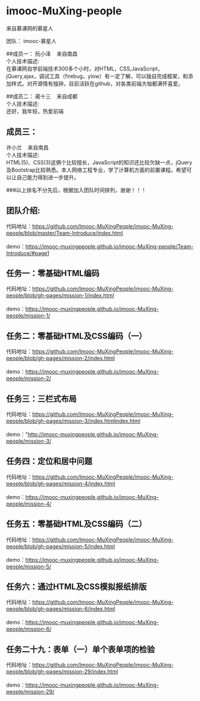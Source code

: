# imooc-MuXing-people
来自慕课网的慕星人

团队： imooc-慕星人

##成员一：
 阮小泽&nbsp;&nbsp;&nbsp;&nbsp;来自南昌<br>
个人技术描述:<br>
在慕课网自学前端技术300多个小时，对HTML，CSS,JavaScript，jQuery,ajax，调试工具（firebug，ylow）有一定了解，可以独自完成框架，和添加样式。对开源情有独钟，目前活跃在github，对各类前端大咖都满怀喜爱。<br>

##成员二：
 蔺十三&nbsp;&nbsp;&nbsp;&nbsp;来自成都<br>
个人技术描述:<br>
还好，我年轻，热爱前端<br>

## 成员三：
 许小兰&nbsp;&nbsp;&nbsp;&nbsp;来自南昌<br>
个人技术描述:<br>
HTML(5)、CSS(3)这俩个比较擅长，JavaScript的知识还比较欠缺一点，jQuery及Bootstrap比较熟悉。本人网络工程专业，学了计算机方面的前置课程。希望可以让自己能力得到进一步提升。<br>

###以上排名不分先后，根据加入团队时间排列，谢谢！！！

## 团队介绍:
 代码地址：https://github.com/Imooc-MuXingPeople/imooc-MuXing-people/blob/master/Team-Introduce/index.html<br><br>
 demo：https://imooc-muxingpeople.github.io/imooc-MuXing-people/Team-Introduce/#page1 <br>

## 任务一：零基础HTML编码
 代码地址：https://github.com/Imooc-MuXingPeople/imooc-MuXing-people/blob/gh-pages/mission-1/index.html<br><br>
 demo：https://imooc-muxingpeople.github.io/imooc-MuXing-people/mission-1/ <br>

## 任务二：零基础HTML及CSS编码（一）
 代码地址：https://github.com/Imooc-MuXingPeople/imooc-MuXing-people/blob/gh-pages/mission-2/index.html<br><br>
 demo：https://imooc-muxingpeople.github.io/imooc-MuXing-people/mission-2/  <br>
 
## 任务三：三栏式布局 <br>
代码地址：https://github.com/Imooc-MuXingPeople/imooc-MuXing-people/blob/gh-pages/mission-3/index.htmlindex.html<br><br>
 demo："http://imooc-muxingpeople.github.io/imooc-MuXing-people/mission-3/ <br>
 
##  任务四：定位和居中问题<br>
代码地址：https://github.com/Imooc-MuXingPeople/imooc-MuXing-people/blob/gh-pages/mission-4/index.html<br><br>
demo：https://imooc-muxingpeople.github.io/imooc-MuXing-people/mission-4/<br>

##  任务五：零基础HTML及CSS编码（二）<br>
代码地址：https://github.com/Imooc-MuXingPeople/imooc-MuXing-people/blob/gh-pages/mission-5/index.html<br><br>
demo：https://imooc-muxingpeople.github.io/imooc-MuXing-people/mission-5/<br>

##  任务六：通过HTML及CSS模拟报纸排版<br>
代码地址：https://github.com/Imooc-MuXingPeople/imooc-MuXing-people/blob/gh-pages/mission-6/index.html<br><br>
demo：https://imooc-muxingpeople.github.io/imooc-MuXing-people/mission-6/<br>

##  任务二十九：表单（一）单个表单项的检验<br>
代码地址：https://github.com/Imooc-MuXingPeople/imooc-MuXing-people/blob/gh-pages/mission-29/index.html<br><br>
demo：https://imooc-muxingpeople.github.io/imooc-MuXing-people/mission-29/<br>
